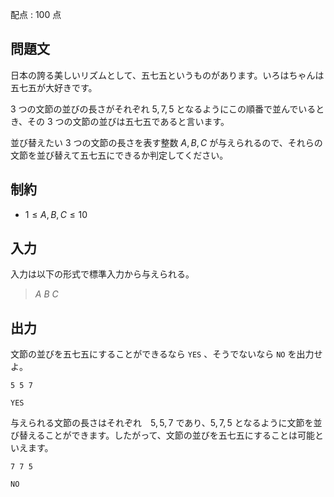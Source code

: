 配点 : $100$ 点

## 問題文

日本の誇る美しいリズムとして、五七五というものがあります。いろはちゃんは五七五が大好きです。

$3$ つの文節の並びの長さがそれぞれ $5,7,5$ となるようにこの順番で並んでいるとき、その $3$ つの文節の並びは五七五であると言います。

並び替えたい $3$ つの文節の長さを表す整数 $A,B,C$ が与えられるので、それらの文節を並び替えて五七五にできるか判定してください。

## 制約

- $1 \leq A,B,C \leq 10$

## 入力

入力は以下の形式で標準入力から与えられる。

> $A$ $B$ $C$

## 出力

文節の並びを五七五にすることができるなら `YES` 、そうでないなら `NO` を出力せよ。

```input1
5 5 7
```

```output1
YES
```

与えられる文節の長さはそれぞれ　$5,5,7$ であり、$5,7,5$ となるように文節を並び替えることができます。したがって、文節の並びを五七五にすることは可能といえます。

```input2
7 7 5
```

```output2
NO
```